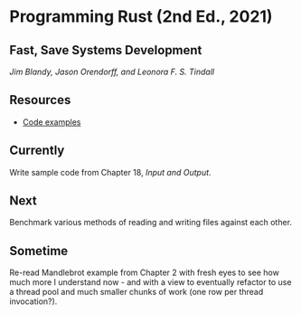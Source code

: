 
# Programming Rust (2nd Ed., 2021)

## Fast, Save Systems Development

*Jim Blandy, Jason Orendorff, and Leonora F. S. Tindall*

## Resources

* [Code examples](https://github.com/ProgrammingRust)


## Currently

Write sample code from Chapter 18, *Input and Output*.


## Next

Benchmark various methods of reading and writing files against each other.


## Sometime

Re-read Mandlebrot example from Chapter 2 with fresh eyes to see how much
more I understand now - and with a view to eventually refactor to use a thread
pool and much smaller chunks of work (one row per thread invocation?).

